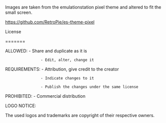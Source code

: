 Images are taken from the emulationstation pixel theme and altered to fit the small screen.

https://github.com/RetroPie/es-theme-pixel



License

=======

ALLOWED:      	- Share and duplicate as it is

              		- Edit, alter, change it



REQUIREMENTS: 	- Attribution, give credit to the creator

              		- Indicate changes to it

              		- Publish the changes under the same license



PROHIBITED:   	- Commercial distribution





LOGO NOTICE:


The used logos and trademarks are copyright of their respective owners.